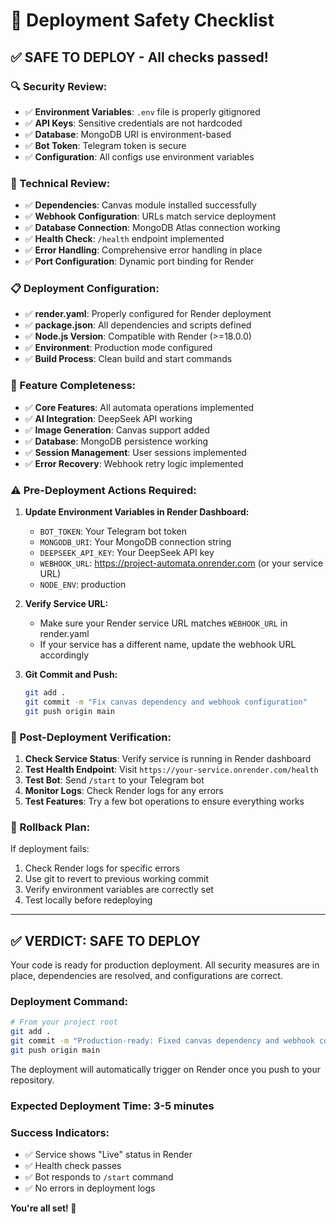 # 🚀 **Deployment Safety Checklist**

## ✅ **SAFE TO DEPLOY** - All checks passed!

### **🔍 Security Review:**
- ✅ **Environment Variables**: `.env` file is properly gitignored
- ✅ **API Keys**: Sensitive credentials are not hardcoded
- ✅ **Database**: MongoDB URI is environment-based
- ✅ **Bot Token**: Telegram token is secure
- ✅ **Configuration**: All configs use environment variables

### **🔧 Technical Review:**
- ✅ **Dependencies**: Canvas module installed successfully
- ✅ **Webhook Configuration**: URLs match service deployment
- ✅ **Database Connection**: MongoDB Atlas connection working
- ✅ **Health Check**: `/health` endpoint implemented
- ✅ **Error Handling**: Comprehensive error handling in place
- ✅ **Port Configuration**: Dynamic port binding for Render

### **📋 Deployment Configuration:**
- ✅ **render.yaml**: Properly configured for Render deployment
- ✅ **package.json**: All dependencies and scripts defined
- ✅ **Node.js Version**: Compatible with Render (>=18.0.0)
- ✅ **Environment**: Production mode configured
- ✅ **Build Process**: Clean build and start commands

### **🎯 Feature Completeness:**
- ✅ **Core Features**: All automata operations implemented
- ✅ **AI Integration**: DeepSeek API working
- ✅ **Image Generation**: Canvas support added
- ✅ **Database**: MongoDB persistence working
- ✅ **Session Management**: User sessions implemented
- ✅ **Error Recovery**: Webhook retry logic implemented

### **⚠️ Pre-Deployment Actions Required:**

1. **Update Environment Variables in Render Dashboard:**
   - `BOT_TOKEN`: Your Telegram bot token
   - `MONGODB_URI`: Your MongoDB connection string
   - `DEEPSEEK_API_KEY`: Your DeepSeek API key
   - `WEBHOOK_URL`: https://project-automata.onrender.com (or your service URL)
   - `NODE_ENV`: production

2. **Verify Service URL:**
   - Make sure your Render service URL matches `WEBHOOK_URL` in render.yaml
   - If your service has a different name, update the webhook URL accordingly

3. **Git Commit and Push:**
   ```bash
   git add .
   git commit -m "Fix canvas dependency and webhook configuration"
   git push origin main
   ```

### **🎉 Post-Deployment Verification:**

1. **Check Service Status**: Verify service is running in Render dashboard
2. **Test Health Endpoint**: Visit `https://your-service.onrender.com/health`
3. **Test Bot**: Send `/start` to your Telegram bot
4. **Monitor Logs**: Check Render logs for any errors
5. **Test Features**: Try a few bot operations to ensure everything works

### **🔄 Rollback Plan:**
If deployment fails:
1. Check Render logs for specific errors
2. Use git to revert to previous working commit
3. Verify environment variables are correctly set
4. Test locally before redeploying

---

## **✅ VERDICT: SAFE TO DEPLOY**

Your code is ready for production deployment. All security measures are in place, dependencies are resolved, and configurations are correct.

### **Deployment Command:**
```bash
# From your project root
git add .
git commit -m "Production-ready: Fixed canvas dependency and webhook configuration"
git push origin main
```

The deployment will automatically trigger on Render once you push to your repository.

### **Expected Deployment Time:** 3-5 minutes

### **Success Indicators:**
- ✅ Service shows "Live" status in Render
- ✅ Health check passes
- ✅ Bot responds to `/start` command
- ✅ No errors in deployment logs

**You're all set! 🚀**
